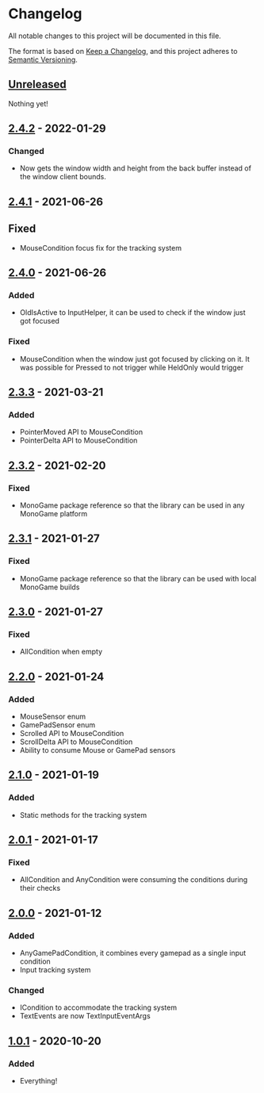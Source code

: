 # Changelog

All notable changes to this project will be documented in this file.

The format is based on [Keep a Changelog](https://keepachangelog.com/en/1.0.0/), and this project adheres to [Semantic Versioning](https://semver.org/spec/v2.0.0.html).

## [Unreleased]

Nothing yet!

## [2.4.2] - 2022-01-29

### Changed

- Now gets the window width and height from the back buffer instead of the window client bounds.

## [2.4.1] - 2021-06-26

## Fixed

- MouseCondition focus fix for the tracking system

## [2.4.0] - 2021-06-26

### Added

- OldIsActive to InputHelper, it can be used to check if the window just got focused

### Fixed

- MouseCondition when the window just got focused by clicking on it. It was possible for Pressed to not trigger while HeldOnly would trigger

## [2.3.3] - 2021-03-21

### Added

- PointerMoved API to MouseCondition
- PointerDelta API to MouseCondition

## [2.3.2] - 2021-02-20

### Fixed

- MonoGame package reference so that the library can be used in any MonoGame platform

## [2.3.1] - 2021-01-27

### Fixed

- MonoGame package reference so that the library can be used with local MonoGame builds

## [2.3.0] - 2021-01-27

### Fixed

- AllCondition when empty

## [2.2.0] - 2021-01-24

### Added

- MouseSensor enum
- GamePadSensor enum
- Scrolled API to MouseCondition
- ScrollDelta API to MouseCondition
- Ability to consume Mouse or GamePad sensors

## [2.1.0] - 2021-01-19

### Added

- Static methods for the tracking system

## [2.0.1] - 2021-01-17

### Fixed

- AllCondition and AnyCondition were consuming the conditions during their checks

## [2.0.0] - 2021-01-12

### Added

- AnyGamePadCondition, it combines every gamepad as a single input condition
- Input tracking system

### Changed

- ICondition to accommodate the tracking system
- TextEvents are now TextInputEventArgs

## [1.0.1] - 2020-10-20

### Added

- Everything!

[Unreleased]: https://github.com/Apostolique/Apos.Input/compare/v2.4.2...HEAD
[2.4.2]: https://github.com/Apostolique/Apos.Input/compare/v2.4.1...v2.4.2
[2.4.1]: https://github.com/Apostolique/Apos.Input/compare/v2.4.0...v2.4.1
[2.4.0]: https://github.com/Apostolique/Apos.Input/compare/v2.3.3...v2.4.0
[2.3.3]: https://github.com/Apostolique/Apos.Input/compare/v2.3.2...v2.3.3
[2.3.2]: https://github.com/Apostolique/Apos.Input/compare/v2.3.1...v2.3.2
[2.3.1]: https://github.com/Apostolique/Apos.Input/compare/v2.3.0...v2.3.1
[2.3.0]: https://github.com/Apostolique/Apos.Input/compare/v2.2.0...v2.3.0
[2.2.0]: https://github.com/Apostolique/Apos.Input/compare/v2.1.0...v2.2.0
[2.1.0]: https://github.com/Apostolique/Apos.Input/compare/v2.0.1...v2.1.0
[2.0.1]: https://github.com/Apostolique/Apos.Input/compare/v2.0.0...v2.0.1
[2.0.0]: https://github.com/Apostolique/Apos.Input/compare/v1.0.1...v2.0.0
[1.0.1]: https://github.com/Apostolique/Apos.Input/releases/tag/v1.0.1
